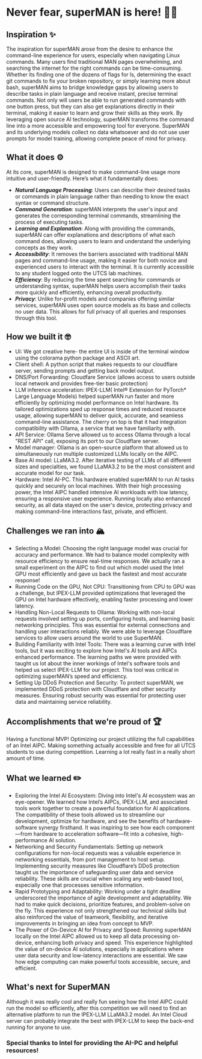 # Never fear, superMAN is here! 🦸‍♂️

## Inspiration ✨
The inspiration for superMAN arose from the desire to enhance the command-line experience for users, especially when navigating Linux commands. Many users find traditional MAN pages overwhelming, and searching the internet for the right commands can be time-consuming. Whether its finding one of the dozens of flags for ls, determining the exact git commands to fix your broken repository, or simply learning more about bash, superMAN aims to bridge knowledge gaps by allowing users to describe tasks in plain language and receive instant, precise terminal commands. Not only will users be able to run generated commands with one button press, but they can also get explanations directly in their terminal, making it easier to learn and grow their skills as they work. By leveraging open source AI technology, superMAN transforms the command line into a more accessible and empowering tool for everyone. SuperMAN and its underlying models collect no data whatsoever and do not use user prompts for model training, allowing complete peace of mind for privacy.

## What it does ⚙️
At its core, superMAN is designed to make command-line usage more intuitive and user-friendly. Here’s what it fundamentally does:
- ***Natural Language Processing***: Users can describe their desired tasks or commands in plain language rather than needing to know the exact syntax or command structure. 
- ***Command Generation***: superMAN interprets the user's input and generates the corresponding terminal commands, streamlining the process of executing tasks.
- ***Learning and Explanation***: Along with providing the commands, superMAN can offer explanations and descriptions of what each command does, allowing users to learn and understand the underlying concepts as they work.
- ***Accessibility***: It removes the barriers associated with traditional MAN pages and command-line usage, making it easier for both novice and experienced users to interact with the terminal. It is currently accessible to any student logged onto the UTCS lab machines.
- ***Efficiency***: By reducing the time spent searching for commands or understanding syntax, superMAN helps users accomplish their tasks more quickly and efficiently, enhancing overall productivity.
- ***Privacy***: Unlike for-profit models and companies offering similar services, superMAN uses open source models as its base and collects no user data. This allows for full privacy of all queries and responses through this tool.

## How we built it 🤓
- UI: We got creative here- the entire UI is inside of the terminal window using the colorama python package and ASCII art.
- Client shell: A python script that makes requests to our cloudflare server, sending prompts and getting back model output.
- DNS/Port Forwarding: Cloudfare Service (allows access to users outside local network and provides free-tier basic protection)
- LLM inference acceleration: IPEX-LLM( Intel® Extension for PyTorch* Large Language Models) helped superMAN run faster and more efficiently by optimizing model performance on Intel hardware. Its tailored optimizations sped up response times and reduced resource usage, allowing superMAN to deliver quick, accurate, and seamless command-line assistance. The cherry on top is that it had integration compatibility with Ollama, a service that we have familiarity with.
- API Service: Ollama Serve allowed us to access Ollama through a local "REST API" call, exposing its port to our Cloudflare server.
- Model manager: Ollama is an open-source platform that allowed us to simultaneously run multiple customized LLMs locally on the AIPC.
- Base AI model: LLaMA3.2. After iterative testing of LLMs of all different sizes and specialties, we found LLaMA3.2 to be the most consistent and accurate model for our task.
- Hardware: Intel AI-PC. This hardware enabled superMAN to run AI tasks quickly and securely on local machines. With their high processing power, the Intel AIPC handled intensive AI workloads with low latency, ensuring a responsive user experience. Running locally also enhanced security, as all data stayed on the user's device, protecting privacy and making command-line interactions fast, private, and efficient.

## Challenges we ran into 🏔️
- Selecting a Model: Choosing the right language model was crucial for accuracy and performance. We had to balance model complexity with resource efficiency to ensure real-time responses. We actually ran a small experiment on the AIPC to find out which model used the Intel GPU most efficiently and gave us back the fastest and most accurate response!
- Running Code on the GPU, Not CPU: Transitioning from CPU to GPU was a challenge, but IPEX-LLM provided optimizations that leveraged the GPU on Intel hardware effectively, enabling faster processing and lower latency.
- Handling Non-Local Requests to Ollama: Working with non-local requests involved setting up ports, configuring hosts, and learning basic networking principles. This was essential for external connections and handling user interactions reliably. We were able to leverage Cloudflare services to allow users around the world to use SuperMAN.
- Building Familiarity with Intel Tools: There was a learning curve with Intel tools, but it was exciting to explore how Intel's AI tools and AIPCs enhanced performance. The learning paths we were provided with taught us lot about the inner workings of Intel's software tools and helped us select IPEX-LLM for our project. This tool was critical in optimizing superMAN’s speed and efficiency. 
- Setting Up DDoS Protection and Security: To protect superMAN, we implemented DDoS protection with Cloudflare and other security measures. Ensuring robust security was essential for protecting user data and maintaining service reliability.

## Accomplishments that we're proud of 🏆
Having a functional MVP!
Optimizing our project utilizing the full capabilities of an Intel AIPC.
Making something actually accessible and free for all UTCS students to use during competition.
Learning a lot really fast in a really short amount of time.

## What we learned ✏️
- Exploring the Intel AI Ecosystem: Diving into Intel's AI ecosystem was an eye-opener. We learned how Intel’s AIPCs, IPEX-LLM, and associated tools work together to create a powerful foundation for AI applications. The compatibility of these tools allowed us to streamline our development, optimize for hardware, and see the benefits of hardware-software synergy firsthand. It was inspiring to see how each component—from hardware to acceleration software—fit into a cohesive, high-performance AI solution.
- Networking and Security Fundamentals: Setting up network configurations for non-local requests was a valuable experience in networking essentials, from port management to host setup. Implementing security measures like Cloudflare’s DDoS protection taught us the importance of safeguarding user data and service reliability. These skills are crucial when scaling any web-based tool, especially one that processes sensitive information.
- Rapid Prototyping and Adaptability: Working under a tight deadline underscored the importance of agile development and adaptability. We had to make quick decisions, prioritize features, and problem-solve on the fly. This experience not only strengthened our technical skills but also reinforced the value of teamwork, flexibility, and iterative improvements in bringing an idea from concept to MVP.
- The Power of On-Device AI for Privacy and Speed: Running superMAN locally on the Intel AIPC allowed us to keep all data processing on-device, enhancing both privacy and speed. This experience highlighted the value of on-device AI solutions, especially in applications where user data security and low-latency interactions are essential. We saw how edge computing can make powerful tools accessible, secure, and efficient.

## What's next for SuperMAN
Although it was really cool and really fun seeing how the Intel AIPC could run the model so efficiently, after this competition we will need to find an alternative platform to run the IPEX-LLM LLaMA3.2 model. An Intel Cloud server can probably integrate the best with IPEX-LLM to keep the back-end running for anyone to use.

### Special thanks to Intel for providing the AI-PC and helpful resources! 
